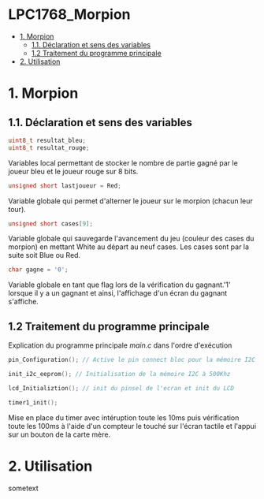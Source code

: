 # LPC1768_Morpion

* [1. Morpion](#morpion)
    * [1.1. Déclaration et sens des variables](#variables)
    * [1.2 Traitement du programme principale](#traitement)
* [2. Utilisation](#Utilisation)

<a name="morpion"></a>
# 1. Morpion

<a name="variables"></a>
## 1.1. Déclaration et sens des variables

```c
uint8_t resultat_bleu;
uint8_t resultat_rouge;
```

Variables local permettant de stocker le nombre de partie gagné par le joueur bleu et le joueur rouge sur 8 bits.

```c
unsigned short lastjoueur = Red;
```
Variable globale qui permet d'alterner le joueur sur le morpion (chacun leur tour).

```c
unsigned short cases[9];
```
Variable globale qui sauvegarde l'avancement du jeu (couleur des cases du morpion) en mettant White au départ au neuf cases. Les cases sont par la suite soit Blue ou Red.

```c
char gagne = '0';
```
Variable globale en tant que flag lors de la vérification du gagnant.'1' lorsque il y a un gagnant et ainsi, l'affichage d'un écran du gagnant s'affiche.

<a name="traitement"></a>
## 1.2 Traitement du programme principale

Explication du programme principale *main.c* dans l'ordre d'exécution

```c
pin_Configuration(); // Active le pin connect bloc pour la mémoire I2C et initialisation du GPIO
```

```c
init_i2c_eeprom(); // Initialisation de la mémoire I2C à 500Khz
```

```c
lcd_Initializtion(); // init du pinsel de l'ecran et init du LCD
```

```c
timer1_init();
```
Mise en place du timer avec intéruption toute les 10ms puis vérification toute les 100ms à l'aide d'un compteur le touché sur l'écran tactile et l'appui sur un bouton de la carte mère.

<a name="Utilisation"></a>
# 2. Utilisation

sometext